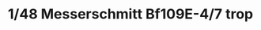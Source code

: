---
layout: product
title: "1/48 Messerschmitt Bf109E-4/7 trop"
price: "3500" 
desc: "Maketa"
img_path: "/assets/img/TAM61063.webp"
brand: "Tamiya"
available: false
special_offer: false
new: false
soon: false
cat: "010000"
subcat: "010300"
subsubcat: "0N/A"
sifra: "TAM61063"
popular: false
---